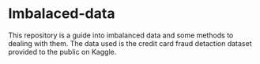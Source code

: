 # Imbalaced-data
This repository is a guide into imbalanced data and some methods to dealing with them.
The data used is the credit card fraud detaction dataset provided to the public on Kaggle.
